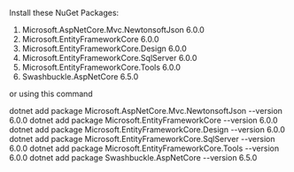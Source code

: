 Install these NuGet Packages:
1. Microsoft.AspNetCore.Mvc.NewtonsoftJson 6.0.0
2. Microsoft.EntityFrameworkCore 6.0.0
3. Microsoft.EntityFrameworkCore.Design 6.0.0
4. Microsoft.EntityFrameworkCore.SqlServer 6.0.0
5. Microsoft.EntityFrameworkCore.Tools 6.0.0
6. Swashbuckle.AspNetCore 6.5.0

or using this command

dotnet add package Microsoft.AspNetCore.Mvc.NewtonsoftJson --version 6.0.0
dotnet add package Microsoft.EntityFrameworkCore --version 6.0.0
dotnet add package Microsoft.EntityFrameworkCore.Design --version 6.0.0
dotnet add package Microsoft.EntityFrameworkCore.SqlServer --version 6.0.0
dotnet add package Microsoft.EntityFrameworkCore.Tools --version 6.0.0
dotnet add package Swashbuckle.AspNetCore --version 6.5.0
